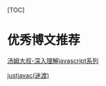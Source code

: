 [TOC]

# 优秀博文推荐



[汤姆大叔-深入理解javascript系列](http://www.cnblogs.com/TomXu/archive/2011/12/15/2288411.html#3848276)

[justjavac(迷渡)](http://justjavac.com/)


